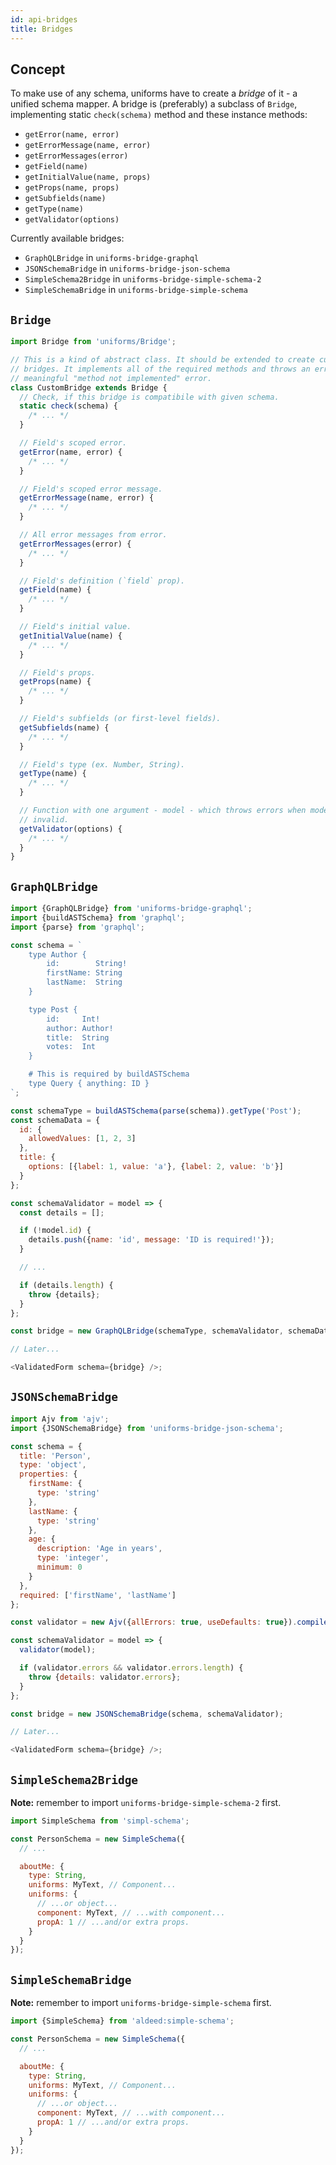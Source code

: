 ```yaml
---
id: api-bridges
title: Bridges
---
```


## Concept

To make use of any schema, uniforms have to create a _bridge_ of it - a unified schema mapper. A bridge is (preferably) a subclass of `Bridge`, implementing static `check(schema)` method and these instance methods:

- `getError(name, error)`
- `getErrorMessage(name, error)`
- `getErrorMessages(error)`
- `getField(name)`
- `getInitialValue(name, props)`
- `getProps(name, props)`
- `getSubfields(name)`
- `getType(name)`
- `getValidator(options)`

Currently available bridges:

- `GraphQLBridge` in `uniforms-bridge-graphql`
- `JSONSchemaBridge` in `uniforms-bridge-json-schema`
- `SimpleSchema2Bridge` in `uniforms-bridge-simple-schema-2`
- `SimpleSchemaBridge` in `uniforms-bridge-simple-schema`

## `Bridge`

```js
import Bridge from 'uniforms/Bridge';

// This is a kind of abstract class. It should be extended to create custom
// bridges. It implements all of the required methods and throws an error with
// meaningful "method not implemented" error.
class CustomBridge extends Bridge {
  // Check, if this bridge is compatibile with given schema.
  static check(schema) {
    /* ... */
  }

  // Field's scoped error.
  getError(name, error) {
    /* ... */
  }

  // Field's scoped error message.
  getErrorMessage(name, error) {
    /* ... */
  }

  // All error messages from error.
  getErrorMessages(error) {
    /* ... */
  }

  // Field's definition (`field` prop).
  getField(name) {
    /* ... */
  }

  // Field's initial value.
  getInitialValue(name) {
    /* ... */
  }

  // Field's props.
  getProps(name) {
    /* ... */
  }

  // Field's subfields (or first-level fields).
  getSubfields(name) {
    /* ... */
  }

  // Field's type (ex. Number, String).
  getType(name) {
    /* ... */
  }

  // Function with one argument - model - which throws errors when model is
  // invalid.
  getValidator(options) {
    /* ... */
  }
}
```

## `GraphQLBridge`

```js
import {GraphQLBridge} from 'uniforms-bridge-graphql';
import {buildASTSchema} from 'graphql';
import {parse} from 'graphql';

const schema = `
    type Author {
        id:        String!
        firstName: String
        lastName:  String
    }

    type Post {
        id:     Int!
        author: Author!
        title:  String
        votes:  Int
    }

    # This is required by buildASTSchema
    type Query { anything: ID }
`;

const schemaType = buildASTSchema(parse(schema)).getType('Post');
const schemaData = {
  id: {
    allowedValues: [1, 2, 3]
  },
  title: {
    options: [{label: 1, value: 'a'}, {label: 2, value: 'b'}]
  }
};

const schemaValidator = model => {
  const details = [];

  if (!model.id) {
    details.push({name: 'id', message: 'ID is required!'});
  }

  // ...

  if (details.length) {
    throw {details};
  }
};

const bridge = new GraphQLBridge(schemaType, schemaValidator, schemaData);

// Later...

<ValidatedForm schema={bridge} />;
```

## `JSONSchemaBridge`

```js
import Ajv from 'ajv';
import {JSONSchemaBridge} from 'uniforms-bridge-json-schema';

const schema = {
  title: 'Person',
  type: 'object',
  properties: {
    firstName: {
      type: 'string'
    },
    lastName: {
      type: 'string'
    },
    age: {
      description: 'Age in years',
      type: 'integer',
      minimum: 0
    }
  },
  required: ['firstName', 'lastName']
};

const validator = new Ajv({allErrors: true, useDefaults: true}).compile(schema);

const schemaValidator = model => {
  validator(model);

  if (validator.errors && validator.errors.length) {
    throw {details: validator.errors};
  }
};

const bridge = new JSONSchemaBridge(schema, schemaValidator);

// Later...

<ValidatedForm schema={bridge} />;
```

## `SimpleSchema2Bridge`

**Note:** remember to import `uniforms-bridge-simple-schema-2` first.

```js
import SimpleSchema from 'simpl-schema';

const PersonSchema = new SimpleSchema({
  // ...

  aboutMe: {
    type: String,
    uniforms: MyText, // Component...
    uniforms: {
      // ...or object...
      component: MyText, // ...with component...
      propA: 1 // ...and/or extra props.
    }
  }
});
```

## `SimpleSchemaBridge`

**Note:** remember to import `uniforms-bridge-simple-schema` first.

```js
import {SimpleSchema} from 'aldeed:simple-schema';

const PersonSchema = new SimpleSchema({
  // ...

  aboutMe: {
    type: String,
    uniforms: MyText, // Component...
    uniforms: {
      // ...or object...
      component: MyText, // ...with component...
      propA: 1 // ...and/or extra props.
    }
  }
});
```
